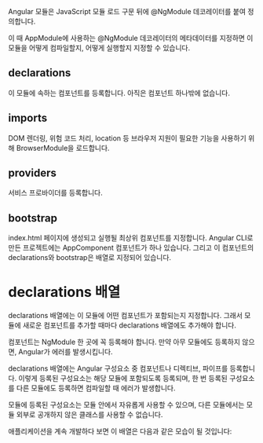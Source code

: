 Angular 모듈은 JavaScript 모듈 로드 구문 뒤에 @NgModule 데코레이터를 붙여 정의합니다.

이 때 AppModule에 사용하는 @NgModule 데코레이터의 메타데이터를 지정하면 이 모듈을 어떻게 컴파일할지, 어떻게 실행할지 지정할 수 있습니다.


## declarations
이 모듈에 속하는 컴포넌트를 등록합니다. 아직은 컴포넌트 하나밖에 없습니다.
## imports
DOM 렌더링, 위험 코드 처리, location 등 브라우저 지원이 필요한 기능을 사용하기 위해 BrowserModule을 로드합니다.
## providers
서비스 프로바이더를 등록합니다.
## bootstrap
index.html 페이지에 생성되고 실행될 최상위 컴포넌트를 지정합니다.
Angular CLI로 만든 프로젝트에는 AppComponent 컴포넌트가 하나 있습니다. 그리고 이 컴포넌트의 declarations와 bootstrap은 배열로 지정되어 있습니다.


# declarations 배열
declarations 배열에는 이 모듈에 어떤 컴포넌트가 포함되는지 지정합니다. 그래서 모듈에 새로운 컴포넌트를 추가할 때마다 declarations 배열에도 추가해야 합니다.

컴포넌트는 NgModule 한 곳에 꼭 등록해야 합니다. 만약 아무 모듈에도 등록하지 않으면, Angular가 에러를 발생시킵니다.

declarations 배열에는 Angular 구성요소 중 컴포넌트나 디렉티브, 파이프를 등록합니다. 이렇게 등록된 구성요소는 해당 모듈에 포함되도록 등록되며, 한 번 등록된 구성요소를 다른 모듈에도 등록하면 컴파일할 때 에러가 발생합니다.

모듈에 등록된 구성요소는 모듈 안에서 자유롭게 사용할 수 있으며, 다른 모듈에서는 모듈 외부로 공개하지 않은 클래스를 사용할 수 없습니다.

애플리케이션을 계속 개발하다 보면 이 배열은 다음과 같은 모습이 될 것입니다: